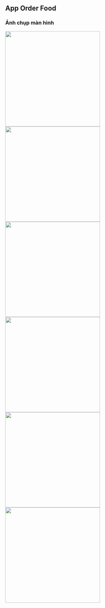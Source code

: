 ## App Order Food
### Ảnh chụp màn hình
<img src="screenshot/sc1.jpg" width="300">
<img src="screenshot/sc2.jpg" width="300">
<img src="screenshot/sc3.jpg" width="300">
<img src="screenshot/sc4.jpg" width="300">
<img src="screenshot/sc5.jpg" width="300">
<img src="screenshot/sc6.jpg" width="300">
